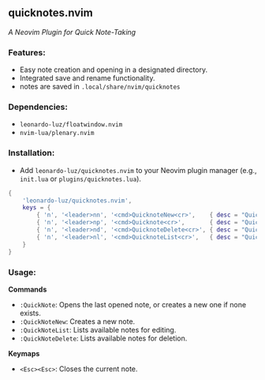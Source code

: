 ## quicknotes.nvim

*A Neovim Plugin for Quick Note-Taking*

### **Features:**

* Easy note creation and opening in a designated directory.
* Integrated save and rename functionality.
* notes are saved in `.local/share/nvim/quicknotes`

### **Dependencies:**

* `leonardo-luz/floatwindow.nvim`
* `nvim-lua/plenary.nvim`

### **Installation:** 

* Add `leonardo-luz/quicknotes.nvim` to your Neovim plugin manager (e.g., `init.lua` or `plugins/quicknotes.lua`).

```lua
{ 
    'leonardo-luz/quicknotes.nvim',
    keys = {
        { 'n', '<leader>nn', '<cmd>QuicknoteNew<cr>',    { desc = "Quick [N]ote [N]ew " } },
        { 'n', '<leader>np', '<cmd>Quicknote<cr>',       { desc = "Quick [N]ote [P]review" } },
        { 'n', '<leader>nd', '<cmd>QuicknoteDelete<cr>', { desc = "Quick [N]ote [D]elete List" } },
        { 'n', '<leader>nl', '<cmd>QuicknoteList<cr>',   { desc = "Quick [N]ote [L]ist" } },
    }
}
```

### **Usage:**

**Commands**

* `:QuickNote`: Opens the last opened note, or creates a new one if none exists.
* `:QuickNoteNew`: Creates a new note.
* `:QuickNoteList`: Lists available notes for editing.
* `:QuickNoteDelete`: Lists available notes for deletion.

**Keymaps**

* `<Esc><Esc>`: Closes the current note.
